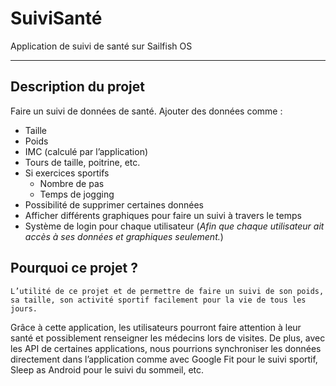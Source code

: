 # SuiviSanté
Application de suivi de santé sur Sailfish OS

***

## Description du projet
Faire un suivi de données de santé.
Ajouter des données comme :
* Taille
* Poids
* IMC (calculé par l’application)
* Tours de taille, poitrine, etc.
* Si exercices sportifs
  * Nombre de pas
  * Temps de jogging
* Possibilité de supprimer certaines données
* Afficher différents graphiques pour faire un suivi à travers le temps
* Système de login pour chaque utilisateur (_Afin que chaque utilisateur ait accès à ses données et graphiques seulement._)

## Pourquoi ce projet ?
	L’utilité de ce projet et de permettre de faire un suivi de son poids, sa taille, son activité sportif facilement pour la vie de tous les jours.
Grâce à cette application, les utilisateurs pourront faire attention à leur santé et possiblement renseigner les médecins lors de visites.
De plus, avec les API de certaines applications, nous pourrions synchroniser les données directement dans l’application comme avec Google Fit pour le suivi sportif, Sleep as Android pour le suivi du sommeil, etc.
